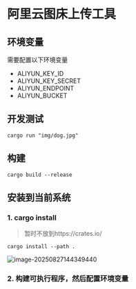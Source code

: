 # 阿里云图床上传工具

## 环境变量

需要配置以下环境变量

- ALIYUN_KEY_ID
- ALIYUN_KEY_SECRET
- ALIYUN_ENDPOINT
- ALIYUN_BUCKET

## 开发测试

```shell
cargo run "img/dog.jpg"
```

## 构建

```shell
cargo build --release
```

## 安装到当前系统

### 1. cargo install

> 暂时不放到https://crates.io/

```shell
cargo install --path .
```

![image-20250827144349440](https://cruder-figure-bed.oss-cn-beijing.aliyuncs.com/markdown/2025/08/27/14-43-49-755-09850106c4564ee5956bdbd968f8e43d.png)

### 2. 构建可执行程序，然后配置环境变量